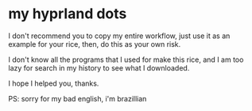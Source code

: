 # my hyprland dots
I don't recommend you to copy my entire workflow, just use it as an example for your rice, then, do this as your own risk.

I don't know all the programs that I used for make this rice, and I am too lazy for search in my history to see what I downloaded.

I hope I helped you, thanks.

PS: sorry for my bad english, i'm brazillian
